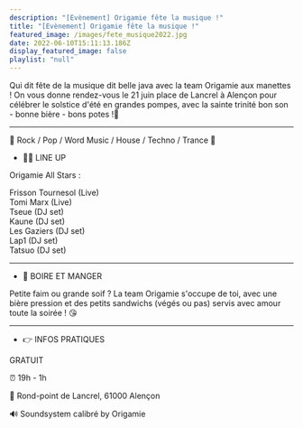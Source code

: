 ```yaml
---
description: "[Evènement] Origamie fête la musique !"
title: "[Evènement] Origamie fête la musique !"
featured_image: /images/fete_musique2022.jpg
date: 2022-06-10T15:11:13.186Z
display_featured_image: false
playlist: "null"
---
```

Qui dit fête de la musique dit belle java avec la team Origamie aux manettes ! On vous donne rendez-vous le 21 juin place de Lancrel à Alençon pour célébrer le solstice d'été en grandes pompes, avec la sainte trinité bon son - bonne bière - bons potes !💛

<!--more-->

<hr/>

🥁 Rock / Pop / Word Music / House / Techno / Trance 🥁

- 🏄‍♂️ LINE UP

Origamie All Stars :

Frisson Tournesol (Live)\
Tomi Marx (Live)\
Tseue (DJ set)\
Kaune (DJ set)\
Les Gaziers (DJ set)\
Lap1 (DJ set)\
Tatsuo (DJ set)

<hr/>

- 🍻 BOIRE ET MANGER

Petite faim ou grande soif ? La team Origamie s'occupe de toi, avec une bière pression et des petits sandwichs (végés ou pas) servis avec amour toute la soirée ! 😘

<hr/>

- 👉 INFOS PRATIQUES

GRATUIT

⏰ 19h - 1h

📍 Rond-point de Lancrel, 61000 Alençon

🔊 Soundsystem calibré by Origamie
